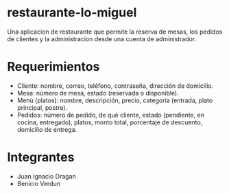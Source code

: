 # restaurante-lo-miguel
Una aplicacion de restaurante que permite la reserva de mesas, los pedidos de clientes y la administracion desde una cuenta de administrador.

# Requerimientos

- Cliente: nombre, correo, teléfono, contraseña, dirección de domicilio.
- Mesa: número de mesa, estado (reservada o disponible).
- Menú (platos): nombre, descripción, precio, categoría (entrada, plato principal, postre).
- Pedidos: número de pedido, de qué cliente, estado (pendiente, en cocina, entregado), platos, monto total, porcentaje de descuento, domicilio de
entrega.

# Integrantes
* Juan Ignacio Dragan
* Benicio Verdun
